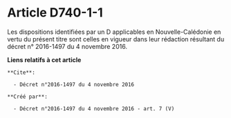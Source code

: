 # Article D740-1-1

Les dispositions identifiées par un D applicables en Nouvelle-Calédonie en vertu du présent titre sont celles en vigueur dans
leur rédaction résultant du décret n° 2016-1497 du 4 novembre 2016.

**Liens relatifs à cet article**

	**Cite**:

	  - Décret n°2016-1497 du 4 novembre 2016

	**Créé par**:

	  - Décret n°2016-1497 du 4 novembre 2016 - art. 7 (V)
